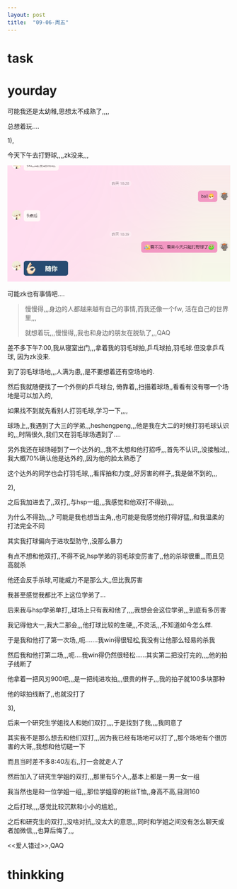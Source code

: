 ```yaml
---
layout: post
title:  "09-06-周五"
---
```




# task





 

# yourday

可能我还是太幼稚,思想太不成熟了,,,,

总想着玩....  



1), 

今天下午去打野球,,,,zk没来,,,

![image-20240907121548426](https://raw.githubusercontent.com/i1oveyou/2024-year/master/_posts/09.September/img/image-20240907121548426.png)

可能zk也有事情吧....

> 慢慢得,,,身边的人都越来越有自己的事情,而我还像一个fw, 活在自己的世界里,,,
>
> 就想着玩,,,慢慢得,,我也和身边的朋友在脱轨了,,,QAQ

差不多下午7:00,我从寝室出门,,,拿着我的羽毛球拍,乒乓球拍,羽毛球.但没拿乒乓球, 因为zk没来.

到了羽毛球场地,,,人满为患,,是不要想着还有空场地的.

然后我就随便找了一个外侧的乒乓球台, 倚靠着,,扫描着球场,,看看有没有哪一个场地是可以加入的,

如果找不到就先看别人打羽毛球,学习一下,,,,

球场上,,我遇到了大三的学弟,,,heshengpeng,,,他是我在大二的时候打羽毛球认识的,,,时隔很久,我们又在羽毛球场遇到了....

另外我还在球场碰到了一个达外的,,,我不太想和他打招呼,,,首先不认识,,没接触过,,我大概70%确认他是达外的,,因为他的脸太熟悉了

这个达外的同学也会打羽毛球,,,看挥拍和力度,,好厉害的样子,,我是做不到的,,,

2), 

之后我加进去了,,双打,,与hsp一组,,,我感觉和他双打不得劲,,,,

为什么不得劲,,,,? 可能是我也想当主角,,也可能是我感觉他打得好猛,,和我温柔的打法完全不同

其实我打球偏向于进攻型防守,,没那么暴力

有点不想和他双打,,不得不说,hsp学弟的羽毛球变厉害了,,他的杀球很重,,,而且见高就杀

他还会反手杀球,可能威力不是那么大,,但比我厉害

我甚至感觉我都比不上这位学弟了...

后来我与hsp学弟单打,,球场上只有我和他了,,,,我想会会这位学弟,,,到底有多厉害

我记得他大一,我大二那会,,,他打球比较的生硬,,,不灵活,,,不知道如今怎么样.

于是我和他打了第一次场,,呃.......我win得很轻松,我没有让他那么轻易的杀我

然后我和他打第二场,,,呃....我win得仍然很轻松......其实第二把没打完的,,,,他的拍子线断了

他拿着一把风刃900吧,,,是一把纯进攻拍,,,很贵的样子,,,我的拍子就100多块那种

他的球拍线断了,,也就没打了

3), 

后来一个研究生学姐找人和她们双打,,,,于是找到了我,,,,我同意了

其实我不是那么想去和他们双打,,,因为我已经有场地可以打了,,那个场地有个很厉害的大哥,,我想和他切磋一下

而且当时差不多8:40左右,,打一会就走人了

然后加入了研究生学姐的双打,,,那里有5个人,,基本上都是一男一女一组

我当然也是和一位学姐一组,,,那位学姐穿的粉丝T恤,,身高不高,目测160

之后打球,,,,感觉比较沉默和小小的尴尬,,

之后和研究生的双打,,没啥对抗,,没太大的意思,,,同时和学姐之间没有怎么聊天或者加微信,,,也算后悔了,,,

<<爱人错过>>,QAQ



# thinkking

